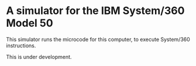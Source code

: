 # A simulator for the IBM System/360 Model 50

This simulator runs the microcode for this computer, to execute
System/360 instructions.

This is under development.
